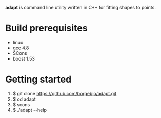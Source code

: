 **adapt** is command line utility written in C++ for fitting shapes to
points.

# Build prerequisites #

* linux
* gcc 4.8
* SCons
* boost 1.53

# Getting started #

1. $ git clone https://github.com/borgebjo/adapt.git
2. $ cd adapt
3. $ scons
4. $ ./adapt --help
